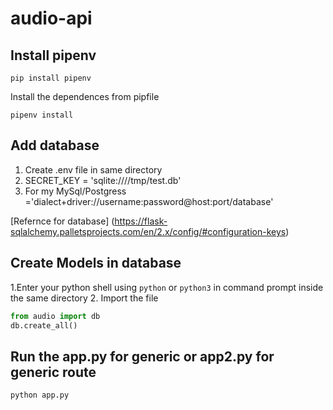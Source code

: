 # audio-api

## Install pipenv 
`pip install pipenv`

Install the dependences from pipfile

`pipenv install`

## Add database

1. Create .env file in same directory
2. SECRET_KEY = 'sqlite:////tmp/test.db' 
3. For my MySql/Postgress ='dialect+driver://username:password@host:port/database'
  
  [Refernce for database] (https://flask-sqlalchemy.palletsprojects.com/en/2.x/config/#configuration-keys)

## Create Models in database

1.Enter your python shell using  `python` or `python3` in command prompt inside the same directory
2. Import the file

``` python
from audio import db
db.create_all()

``` 
## Run the app.py for generic or app2.py for generic route

`python app.py`
